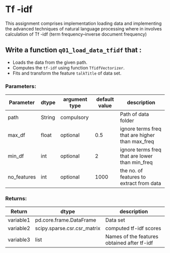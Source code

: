 # Tf -idf

This assignment comprises implementation loading data and implementing the 
advanced techniques of natural language processing where in involves calculation
of Tf -idf (term frequency–inverse document frequency)


## Write a function `q01_load_data_tfidf` that :
- Loads the data from the given path.
- Computes the `tf-idf` using function `TfidfVectorizer`.
- Fits and transform the feature `talkTitle` of data set.




### Parameters:

| Parameter | dtype | argument type | default value | description |
| --- | --- | --- | --- | --- | 
| path | String | compulsory |  | Path of data folder |
| max_df | float | optional | 0.5 | ignore terms freq that are higher than max_freq |
| min_df | int | optional | 2 | ignore terms freq that are lower than min_freq |
| no_features | int | optional | 1000 | the no. of features to extract from data |




### Returns:

| Return | dtype | description |
| --- | --- | --- | 
| variable1 | pd.core.frame.DataFrame | Data set|
| variable2 | scipy.sparse.csr.csr_matrix | computed tf-idf scores |
| variable3 | list | Names of the features obtained after tf-idf |